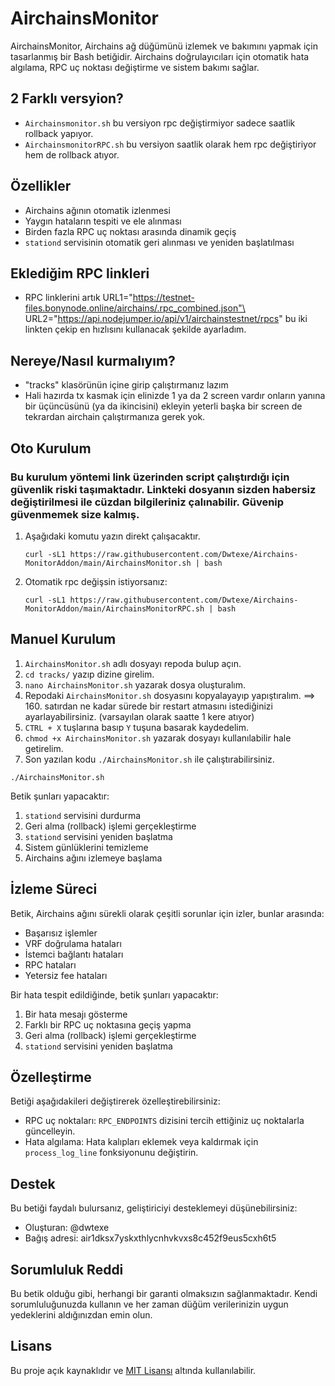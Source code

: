 # AirchainsMonitor

AirchainsMonitor, Airchains ağ düğümünü izlemek ve bakımını yapmak için tasarlanmış bir Bash betiğidir. Airchains doğrulayıcıları için otomatik hata algılama, RPC uç noktası değiştirme ve sistem bakımı sağlar.


## 2 Farklı versyion?
-  `Airchainsmonitor.sh` bu versiyon rpc değiştirmiyor sadece saatlik rollback yapıyor.
-  `AirchainsmonitorRPC.sh` bu versiyon saatlik olarak hem rpc değiştiriyor hem de rollback atıyor.

## Özellikler

- Airchains ağının otomatik izlenmesi
- Yaygın hataların tespiti ve ele alınması
- Birden fazla RPC uç noktası arasında dinamik geçiş
- `stationd` servisinin otomatik geri alınması ve yeniden başlatılması

## Eklediğim RPC linkleri
- RPC linklerini artık 
    URL1="https://testnet-files.bonynode.online/airchains/.rpc_combined.json"\
    URL2="https://api.nodejumper.io/api/v1/airchainstestnet/rpcs"
  bu iki linkten çekip en hızlısını kullanacak şekilde ayarladım.

## Nereye/Nasıl kurmalıyım? 

- "tracks" klasörünün içine girip çalıştırmanız lazım
- Hali hazırda tx kasmak için elinizde 1 ya da 2 screen vardır onların yanına bir üçüncüsünü (ya da ikincisini) ekleyin yeterli başka bir screen de tekrardan airchain çalıştırmanıza gerek yok. 

## Oto Kurulum

### **Bu kurulum yöntemi link üzerinden script çalıştırdığı için güvenlik riski taşımaktadır. Linkteki dosyanın sizden habersiz değiştirilmesi ile cüzdan bilgileriniz çalınabilir. Güvenip güvenmemek size kalmış.**

1. Aşağıdaki komutu yazın direkt çalışacaktır.
   ```
   curl -sL1 https://raw.githubusercontent.com/Dwtexe/Airchains-MonitorAddon/main/AirchainsMonitor.sh | bash
   ```
2. Otomatik rpc değişsin istiyorsanız:
   ```
   curl -sL1 https://raw.githubusercontent.com/Dwtexe/Airchains-MonitorAddon/main/AirchainsMonitorRPC.sh | bash
   ```


## Manuel Kurulum

1. `AirchainsMonitor.sh` adlı dosyayı repoda bulup açın.
2. `cd tracks/` yazıp dizine girelim.
3. `nano AirchainsMonitor.sh` yazarak dosya oluşturalım.
4. Repodaki `AirchainsMonitor.sh` dosyasını kopyalayayıp yapıştıralım.
    ==> 160. satırdan ne kadar sürede bir restart atmasını istediğinizi ayarlayabilirsiniz. (varsayılan olarak saatte 1 kere atıyor)
5. `CTRL + X` tuşlarına basıp `Y` tuşuna basarak kaydedelim.
6. `chmod +x AirchainsMonitor.sh` yazarak dosyayı kullanılabilir hale getirelim.
7. Son yazılan kodu `./AirchainsMonitor.sh` ile çalıştırabilirsiniz.
```
./AirchainsMonitor.sh
```

Betik şunları yapacaktır:
1. `stationd` servisini durdurma
2. Geri alma (rollback) işlemi gerçekleştirme
3. `stationd` servisini yeniden başlatma
4. Sistem günlüklerini temizleme
5. Airchains ağını izlemeye başlama

## İzleme Süreci

Betik, Airchains ağını sürekli olarak çeşitli sorunlar için izler, bunlar arasında:
- Başarısız işlemler
- VRF doğrulama hataları
- İstemci bağlantı hataları
- RPC hataları
- Yetersiz fee hataları

Bir hata tespit edildiğinde, betik şunları yapacaktır:
1. Bir hata mesajı gösterme
2. Farklı bir RPC uç noktasına geçiş yapma
3. Geri alma (rollback) işlemi gerçekleştirme
4. `stationd` servisini yeniden başlatma

## Özelleştirme

Betiği aşağıdakileri değiştirerek özelleştirebilirsiniz:

- RPC uç noktaları: `RPC_ENDPOINTS` dizisini tercih ettiğiniz uç noktalarla güncelleyin.
- Hata algılama: Hata kalıpları eklemek veya kaldırmak için `process_log_line` fonksiyonunu değiştirin.

## Destek

Bu betiği faydalı bulursanız, geliştiriciyi desteklemeyi düşünebilirsiniz:

- Oluşturan: @dwtexe
- Bağış adresi: air1dksx7yskxthlycnhvkvxs8c452f9eus5cxh6t5

## Sorumluluk Reddi

Bu betik olduğu gibi, herhangi bir garanti olmaksızın sağlanmaktadır. Kendi sorumluluğunuzda kullanın ve her zaman düğüm verilerinizin uygun yedeklerini aldığınızdan emin olun.

## Lisans

Bu proje açık kaynaklıdır ve [MIT Lisansı](https://opensource.org/licenses/MIT) altında kullanılabilir.
